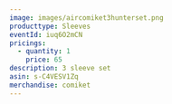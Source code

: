```yaml
---
image: images/aircomiket3hunterset.png
producttype: Sleeves
eventId: iuq6O2mCN
pricings:
  - quantity: 1
    price: 65
description: 3 sleeve set
asin: s-C4VESV1Zq
merchandise: comiket
---
```

